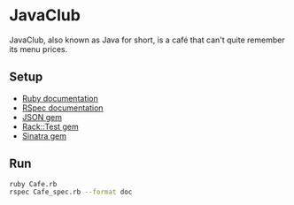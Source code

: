 # JavaClub

JavaClub, also known as Java for short, is a café that can't quite remember its menu prices.

## Setup

* [Ruby documentation](https://www.ruby-lang.org/en/documentation/)
* [RSpec documentation](http://rspec.info/documentation/)
* [JSON gem](https://rubygems.org/gems/json/)
* [Rack::Test gem](https://rubygems.org/gems/rack-test)
* [Sinatra gem](https://rubygems.org/gems/sinatra)

## Run

```bash
ruby Cafe.rb
rspec Cafe_spec.rb --format doc
```
